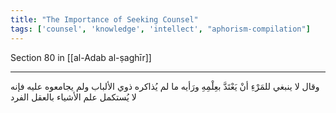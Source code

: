 ```yaml
---
title: "The Importance of Seeking Counsel"
tags: ['counsel', 'knowledge', 'intellect', "aphorism-compilation"]
---
```


 Section 80 in [[al-Adab al-ṣaghīr]]

---
وقال لا ينبغي للمَرْءِ أنْ يَعْتَدَّ بعِلْمِهِ ورَأيه ما لم يُذاكره ذوي الألباب ولم يجامعوه عليه فإنه لا يُستكمل علم الأشياء بالعقل الفرد
